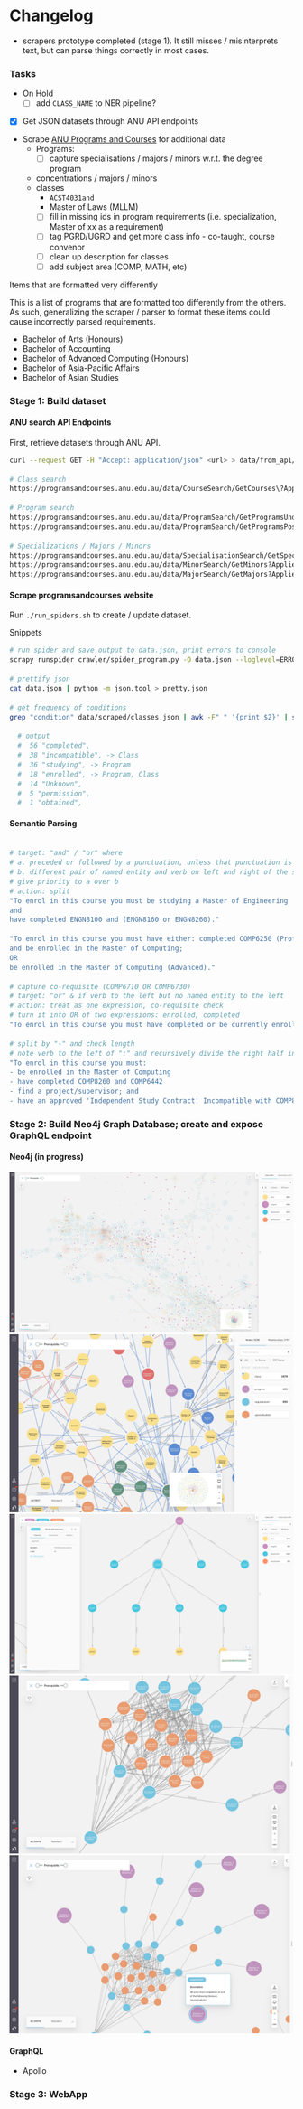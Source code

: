 # Changelog
- scrapers prototype completed (stage 1). It still misses / misinterprets text, but can parse things correctly in most cases.

### Tasks
- On Hold
  - [ ] add `CLASS_NAME` to NER pipeline?
- [x] Get JSON datasets through ANU API endpoints
- Scrape [ANU Programs and Courses](https://programsandcourses.anu.edu.au/) for additional data
  - Programs:
    - [ ] capture specialisations / majors / minors w.r.t. the degree program
  - concentrations / majors / minors
  - classes
    - `ACST4031and`
    - Master of Laws (MLLM)
    - [ ] fill in missing ids in program requirements (i.e. specialization, Master of xx as a requirement)
    - [ ] tag PGRD/UGRD and get more class info - co-taught, course convenor
    - [ ] clean up description for classes
    - [ ] add subject area (COMP, MATH, etc)

Items that are formatted very differently

This is a list of programs that are formatted too differently from the others.
As such, generalizing the scraper / parser to format these items could cause incorrectly parsed requirements.
- Bachelor of Arts (Honours)
- Bachelor of Accounting
- Bachelor of Advanced Computing (Honours)
- Bachelor of Asia-Pacific Affairs
- Bachelor of Asian Studies

### Stage 1: Build dataset

#### ANU search API Endpoints
First, retrieve datasets through ANU API.

```sh
curl --request GET -H "Accept: application/json" <url> > data/from_api/output.json 

# Class search
https://programsandcourses.anu.edu.au/data/CourseSearch/GetCourses\?AppliedFilter\=FilterByCourses\&Source\=\&ShowAll\=true\&PageIndex\=\&MaxPageSize\=\&PageSize\=Infinity\&SortColumn\=\&SortDirection\=\&InitailSearchRequestedFromExternalPage\=false\&SearchText\=\&SelectedYear\=2020\&Careers%5B0%5D\=\&Careers%5B1%5D\=\&Careers%5B2%5D\=\&Careers%5B3%5D\=\&Sessions%5B0%5D\=\&Sessions%5B1%5D\=\&Sessions%5B2%5D\=\&Sessions%5B3%5D\=\&Sessions%5B4%5D\=\&Sessions%5B5%5D\=\&DegreeIdentifiers%5B0%5D\=\&DegreeIdentifiers%5B1%5D\=\&DegreeIdentifiers%5B2%5D\=\&FilterByMajors\=\&FilterByMinors\=\&FilterBySpecialisations\=\&CollegeName\=\&ModeOfDelivery\=All+Modes

# Program search
https://programsandcourses.anu.edu.au/data/ProgramSearch/GetProgramsUnderGraduate?AppliedFilter=FilterByPrograms&Source=&ShowAll=True&PageIndex=0&MaxPageSize=10&PageSize=Infinity&SortColumn=&SortDirection=&InitailSearchRequestedFromExternalPage=false&SearchText=&SelectedYear=2022&Careers%5B0%5D=&Careers%5B1%5D=&Careers%5B2%5D=&Careers%5B3%5D=&Sessions%5B0%5D=&Sessions%5B1%5D=&Sessions%5B2%5D=&Sessions%5B3%5D=&Sessions%5B4%5D=&Sessions%5B5%5D=&DegreeIdentifiers%5B0%5D=&DegreeIdentifiers%5B1%5D=&DegreeIdentifiers%5B2%5D=&FilterByMajors=&FilterByMinors=&FilterBySpecialisations=&CollegeName=All+Colleges&ModeOfDelivery=All+Modes
https://programsandcourses.anu.edu.au/data/ProgramSearch/GetProgramsPostGraduate?AppliedFilter=FilterByPrograms&Source=&ShowAll=True&PageIndex=0&MaxPageSize=10&PageSize=Infinity&SortColumn=&SortDirection=&InitailSearchRequestedFromExternalPage=false&SearchText=&SelectedYear=2022&Careers%5B0%5D=&Careers%5B1%5D=&Careers%5B2%5D=&Careers%5B3%5D=&Sessions%5B0%5D=&Sessions%5B1%5D=&Sessions%5B2%5D=&Sessions%5B3%5D=&Sessions%5B4%5D=&Sessions%5B5%5D=&DegreeIdentifiers%5B0%5D=&DegreeIdentifiers%5B1%5D=&DegreeIdentifiers%5B2%5D=&FilterByMajors=&FilterByMinors=&FilterBySpecialisations=&CollegeName=All+Colleges&ModeOfDelivery=All+Modes

# Specializations / Majors / Minors
https://programsandcourses.anu.edu.au/data/SpecialisationSearch/GetSpecialisations?AppliedFilter=FilterByAllSpecializations&Source=&ShowAll=True&PageIndex=0&MaxPageSize=10&PageSize=Infinity&SortColumn=&SortDirection=&InitailSearchRequestedFromExternalPage=false&SearchText=&SelectedYear=2022&Careers%5B0%5D=&Careers%5B1%5D=&Careers%5B2%5D=&Careers%5B3%5D=&Sessions%5B0%5D=&Sessions%5B1%5D=&Sessions%5B2%5D=&Sessions%5B3%5D=&Sessions%5B4%5D=&Sessions%5B5%5D=&DegreeIdentifiers%5B0%5D=&DegreeIdentifiers%5B1%5D=&DegreeIdentifiers%5B2%5D=&FilterByMajors=&FilterByMinors=&FilterBySpecialisations=&CollegeName=All+Colleges&ModeOfDelivery=All+Modes
https://programsandcourses.anu.edu.au/data/MinorSearch/GetMinors?AppliedFilter=FilterByAllSpecializations&Source=&ShowAll=True&PageIndex=0&MaxPageSize=10&PageSize=Infinity&SortColumn=&SortDirection=&InitailSearchRequestedFromExternalPage=false&SearchText=&SelectedYear=2022&Careers%5B0%5D=&Careers%5B1%5D=&Careers%5B2%5D=&Careers%5B3%5D=&Sessions%5B0%5D=&Sessions%5B1%5D=&Sessions%5B2%5D=&Sessions%5B3%5D=&Sessions%5B4%5D=&Sessions%5B5%5D=&DegreeIdentifiers%5B0%5D=&DegreeIdentifiers%5B1%5D=&DegreeIdentifiers%5B2%5D=&FilterByMajors=&FilterByMinors=&FilterBySpecialisations=&CollegeName=All+Colleges&ModeOfDelivery=All+Modes
https://programsandcourses.anu.edu.au/data/MajorSearch/GetMajors?AppliedFilter=FilterByAllSpecializations&Source=&ShowAll=True&PageIndex=0&MaxPageSize=10&PageSize=Infinity&SortColumn=&SortDirection=&InitailSearchRequestedFromExternalPage=false&SearchText=&SelectedYear=2022&Careers%5B0%5D=&Careers%5B1%5D=&Careers%5B2%5D=&Careers%5B3%5D=&Sessions%5B0%5D=&Sessions%5B1%5D=&Sessions%5B2%5D=&Sessions%5B3%5D=&Sessions%5B4%5D=&Sessions%5B5%5D=&DegreeIdentifiers%5B0%5D=&DegreeIdentifiers%5B1%5D=&DegreeIdentifiers%5B2%5D=&FilterByMajors=&FilterByMinors=&FilterBySpecialisations=&CollegeName=All+Colleges&ModeOfDelivery=All+Modes
```

#### Scrape programsandcourses website
Run `./run_spiders.sh` to create / update dataset.

Snippets
```sh
# run spider and save output to data.json, print errors to console
scrapy runspider crawler/spider_program.py -O data.json --loglevel=ERROR

# prettify json
cat data.json | python -m json.tool > pretty.json

# get frequency of conditions
grep "condition" data/scraped/classes.json | awk -F" " '{print $2}' | sort | uniq -c | sort -nr

  # output
  #  56 "completed",
  #  38 "incompatible", -> Class
  #  36 "studying", -> Program
  #  18 "enrolled", -> Program, Class
  #  14 "Unknown",
  #  5 "permission",
  #  1 "obtained",
```

#### Semantic Parsing

```sh

# target: "and" / "or" where
# a. preceded or followed by a punctuation, unless that punctuation is part of a named entity
# b. different pair of named entity and verb on left and right of the sentence
# give priority to a over b
# action: split
"To enrol in this course you must be studying a Master of Engineering 
and 
have completed ENGN8100 and (ENGN8160 or ENGN8260)."

"To enrol in this course you must have either: completed COMP6250 (Professional Practice 1) 
and be enrolled in the Master of Computing; 
OR 
be enrolled in the Master of Computing (Advanced)."

# capture co-requisite (COMP6710 OR COMP6730)
# target: "or" & if verb to the left but no named entity to the left
# action: treat as one expression, co-requisite check
# turn it into OR of two expressions: enrolled, completed
"To enrol in this course you must have completed or be currently enrolled in COMP6710 OR COMP6730."

# split by "-" and check length
# note verb to the left of ":" and recursively divide the right half into left and right
"To enrol in this course you must: 
- be enrolled in the Master of Computing 
- have completed COMP8260 and COMP6442 
- find a project/supervisor; and 
- have an approved 'Independent Study Contract' Incompatible with COMP8715 and COMP8830."
```
### Stage 2: Build Neo4j Graph Database; create and expose GraphQL endpoint
#### Neo4j (in progress)
![img/img1.jpg](img/img1.jpg)
![img/img1.jpg](img/img2.jpg)
![img/img1.jpg](img/img3.jpg)
![img/img1.jpg](img/img4.jpg)
![img/img1.jpg](img/img5.jpg)

#### GraphQL
- Apollo

### Stage 3: WebApp





